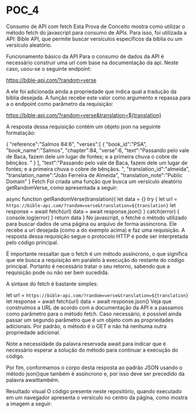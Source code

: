 # POC_4
Consumo de API com fetch
Esta Prova de Conceito mostra como utilizar o método fetch do javascript para consumo de APIs. Para isso, foi utilizada a API: Bible API, que permite buscar versículos específicos da bíblia ou um versículo aleatório.

Funcionamento básico da API
Para o consumo de dados da API é necessário construir uma url com base na documentação da api. Neste caso, usou-se o seguinte endpoint:

https://bible-api.com/?random=verse

A ele foi adicionada ainda a propriedade que indica qual a tradução da bíblia desejada. A função recebe este valor como argumento e repassa para a o endpoint como parâmetro da requisição:

https://bible-api.com/?random=verse&translation=${translation}

A resposta dessa requisição contém um objeto json na seguinte formatação:

{
    "reference":"Salmos 84:6",
    "verses":[
        {
            "book_id":"PSA",
            "book_name":"Salmos",
            "chapter":84,
            "verse":6,
            "text":"Passando pelo vale de Baca, fazem dele um lugar de fontes; e a primeira chuva o cobre de bênçãos.   "
        }
    ],
    "text":"Passando pelo vale de Baca, fazem dele um lugar de fontes; e a primeira chuva o cobre de bênçãos.   ",
    "translation_id":"almeida",
    "translation_name":"João Ferreira de Almeida",
    "translation_note":"Public Domain"
}
Fetch
Foi criada uma função que busca um versículo aleatório getRandomVerse, como apresentada a seguir:

async function getRandomVerse(translation){
    let data = {}
    try {
        let url = `https://bible-api.com/?random=verse&translation=${translation}`
        let response = await fetch(url)
        data = await response.json()
    } catch(error) {
        console.log(error)
    }
    return data
}
No javascript, o fetché o método utilizado para buscar dados de uma página ou arquivo de forma assíncrona. Ele recebe a url desejada (como a do exemplo acima) e faz uma requisição. A resposta dessa requisição segue o protocolo HTTP e pode ser interpretada pelo código principal.

É importante ressaltar que o fetch é um método assíncrono, o que significa que ele busca a requisição em paralelo à execução do restante do código principal. Portanto é necessário tratar o seu retorno, sabendo que a requisição pode ou não ser bem sucedida.

A sintaxe do fetch é bastante simples:

let url = `https://bible-api.com/?random=verse&translation=${translation}`
let response = await fetch(url)
data = await response.json()
Veja que construímos a URL de acordo com a documentação da API e a passamos como parâmetro para o método fetch. Caso necessário, é possível ainda passar um segundo parâmetro que é um objeto com as propriedades adicionais. Por padrão, o método é o GET e não há nenhuma outra propriedade adicional.

Note a necessidade da palavra reservada await para indicar que é necessário esperar a solução do método para continuar a execução do código.

Por fim, conformamos o corpo desta resposta ao padrão JSON usando o método json()que também é assíncrono e, por isso deve ser precedido da palavra awaittambém.

Resultado visual
O código presente neste repositório, quando executado em um navegador apresenta o versículo no centro da página, como mostra a imagem a seguir:
